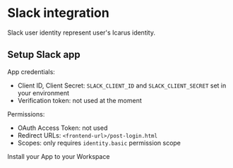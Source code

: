 # Slack integration

Slack user identity represent user's Icarus identity.

## Setup Slack app

App credentials:
* Client ID, Client Secret: `SLACK_CLIENT_ID` and `SLACK_CLIENT_SECRET` set in your environment
* Verification token: not used at the moment

Permissions:
* OAuth Access Token: not used
* Redirect URLs: `<frontend-url>/post-login.html`
* Scopes: only requires `identity.basic` permission scope

Install your App to your Workspace

